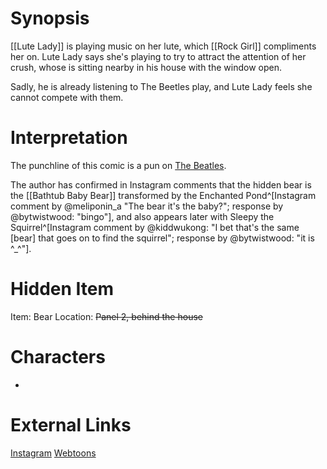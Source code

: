 # Synopsis
[[Lute Lady]] is playing music on her lute, which [[Rock Girl]] compliments her on. Lute Lady says she's playing to try to attract the attention of her crush, whose is sitting nearby in his house with the window open.

Sadly, he is already listening to The Beetles play, and Lute Lady feels she cannot compete with them.

# Interpretation
The punchline of this comic is a pun on [The Beatles](https://en.wikipedia.org/wiki/The_Beatles).

The author has confirmed in Instagram comments that the hidden bear is the [[Bathtub Baby Bear]] transformed by the Enchanted Pond^[Instagram comment by @meliponin_a "The bear it's the baby?"; response by @bytwistwood: "bingo"], and also appears later with Sleepy the Squirrel^[Instagram comment by @kiddwukong: "I bet that's the same [bear] that goes on to find the squirrel"; response by @bytwistwood: "it is ^_^"].

# Hidden Item
Item: Bear
Location: ~~Panel 2, behind the house~~

# Characters
* 

# External Links
[Instagram](https://www.instagram.com/p/B3nVUGTAJxg/)
[Webtoons]()